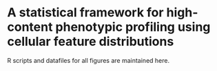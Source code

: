 # A statistical framework for high-content phenotypic profiling using cellular feature distributions 
 
R scripts and datafiles for all figures are maintained here.


